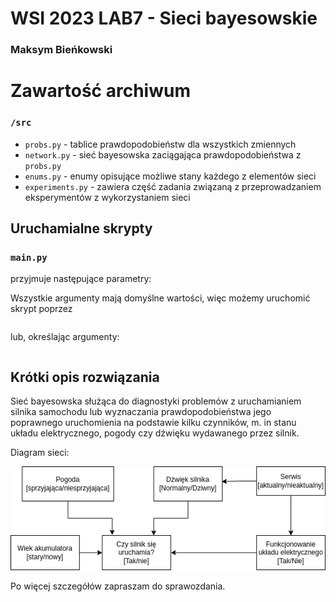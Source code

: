 # WSI 2023 LAB7 - Sieci bayesowskie
### Maksym Bieńkowski

# Zawartość archiwum
### `/src`
* `probs.py` - tablice prawdopodobieństw dla wszystkich zmiennych
* `network.py` - sieć bayesowska zaciągająca prawdopodobieństwa z `probs.py`
* `enums.py` - enumy opisujące możliwe stany każdego z elementów sieci
* `experiments.py` - zawiera część zadania związaną z przeprowadzaniem eksperymentów z wykorzystaniem sieci

## Uruchamialne skrypty
### `main.py`
przyjmuje następujące parametry: 

Wszystkie argumenty mają domyślne wartości, więc możemy uruchomić skrypt poprzez
```shell
```
lub, określając argumenty:
```shell
```
## Krótki opis rozwiązania
Sieć bayesowska służąca do diagnostyki problemów z uruchamianiem silnika samochodu lub wyznaczania prawdopodobieństwa
jego poprawnego uruchomienia na podstawie kilku czynników, m. in stanu układu elektrycznego, pogody czy dźwięku 
wydawanego przez silnik. 

Diagram sieci:

![Diagram sieci](diagram_sieci.png)

Po więcej szczegółów zapraszam do sprawozdania.
